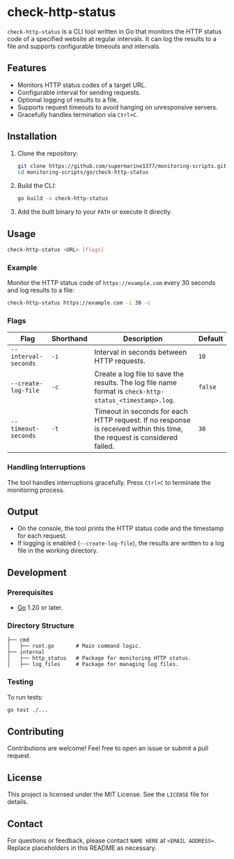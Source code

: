 # check-http-status

`check-http-status` is a CLI tool written in Go that monitors the HTTP status code of a specified website at regular intervals. It can log the results to a file and supports configurable timeouts and intervals.

## Features
- Monitors HTTP status codes of a target URL.
- Configurable interval for sending requests.
- Optional logging of results to a file.
- Supports request timeouts to avoid hanging on unresponsive servers.
- Gracefully handles termination via `Ctrl+C`.

## Installation

1. Clone the repository:
   ```bash
   git clone https://github.com/supermarine1377/monitoring-scripts.git
   cd monitoring-scripts/go/check-http-status
   ```

2. Build the CLI:
   ```bash
   go build -o check-http-status
   ```

3. Add the built binary to your `PATH` or execute it directly.

## Usage

```bash
check-http-status <URL> [flags]
```

### Example

Monitor the HTTP status code of `https://example.com` every 30 seconds and log results to a file:
```bash
check-http-status https://example.com -i 30 -c
```

### Flags

| Flag                          | Shorthand | Description                                                                                         | Default |
|-------------------------------|-----------|-----------------------------------------------------------------------------------------------------|---------|
| `--interval-seconds`          | `-i`      | Interval in seconds between HTTP requests.                                                         | `10`    |
| `--create-log-file`           | `-c`      | Create a log file to save the results. The log file name format is `check-http-status_<timestamp>.log`. | `false` |
| `--timeout-seconds`           | `-t`      | Timeout in seconds for each HTTP request. If no response is received within this time, the request is considered failed. | `30`    |

### Handling Interruptions

The tool handles interruptions gracefully. Press `Ctrl+C` to terminate the monitoring process.

## Output

- On the console, the tool prints the HTTP status code and the timestamp for each request.
- If logging is enabled (`--create-log-file`), the results are written to a log file in the working directory.

## Development

### Prerequisites
- [Go](https://golang.org/) 1.20 or later.

### Directory Structure

```plaintext
├── cmd
│   ├── root.go       # Main command logic.
├── internal
│   ├── http_status   # Package for monitoring HTTP status.
│   ├── log_files     # Package for managing log files.
```

### Testing
To run tests:
```bash
go test ./...
```

## Contributing
Contributions are welcome! Feel free to open an issue or submit a pull request.

## License
This project is licensed under the MIT License. See the `LICENSE` file for details.

## Contact
For questions or feedback, please contact `NAME HERE` at `<EMAIL ADDRESS>`. Replace placeholders in this README as necessary.

